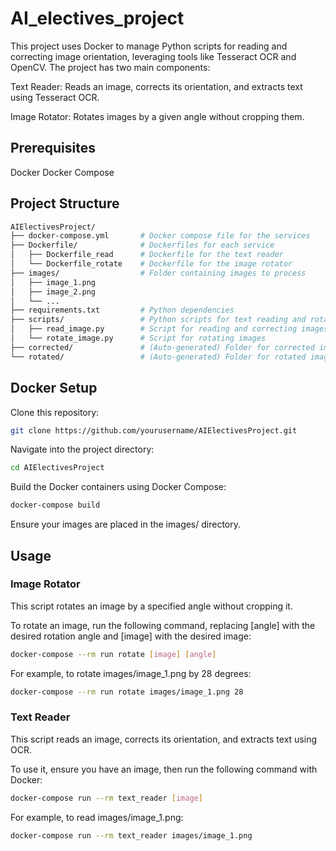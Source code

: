 
# AI_electives_project

This project uses Docker to manage Python scripts for reading and correcting image orientation, leveraging tools like Tesseract OCR and OpenCV. The project has two main components:

Text Reader: Reads an image, corrects its orientation, and extracts text using Tesseract OCR.

Image Rotator: Rotates images by a given angle without cropping them.

## Prerequisites

Docker
Docker Compose

## Project Structure

```bash
AIElectivesProject/
├── docker-compose.yml       # Docker compose file for the services
├── Dockerfile/              # Dockerfiles for each service
│   ├── Dockerfile_read      # Dockerfile for the text reader
│   └── Dockerfile_rotate    # Dockerfile for the image rotator
├── images/                  # Folder containing images to process
│   ├── image_1.png
│   ├── image_2.png
│   └── ...
├── requirements.txt         # Python dependencies
├── scripts/                 # Python scripts for text reading and rotation
│   ├── read_image.py        # Script for reading and correcting images
│   └── rotate_image.py      # Script for rotating images
├── corrected/               # (Auto-generated) Folder for corrected images
└── rotated/                 # (Auto-generated) Folder for rotated images
```

## Docker Setup

Clone this repository:

```bash
git clone https://github.com/yourusername/AIElectivesProject.git
```

Navigate into the project directory:

```bash
cd AIElectivesProject
```

Build the Docker containers using Docker Compose:

```bash
docker-compose build
```

Ensure your images are placed in the images/ directory.

## Usage

### Image Rotator

This script rotates an image by a specified angle without cropping it.

To rotate an image, run the following command, replacing [angle] with the desired rotation angle and [image] with the desired image:

```bash
docker-compose --rm run rotate [image] [angle]
```

For example, to rotate images/image_1.png by 28 degrees:

```bash
docker-compose --rm run rotate images/image_1.png 28
```

### Text Reader

This script reads an image, corrects its orientation, and extracts text using OCR.

To use it, ensure you have an image, then run the following command with Docker:

```bash
docker-compose run --rm text_reader [image]
```

For example, to read images/image_1.png:

```bash
docker-compose run --rm text_reader images/image_1.png
```
